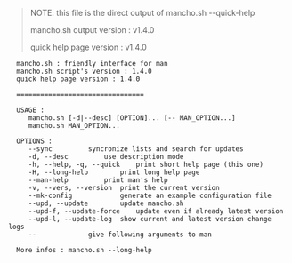 > NOTE: this file is the direct output of mancho.sh --quick-help
>
> mancho.sh output version : v1.4.0
>
> quick help page version : v1.4.0

      mancho.sh : friendly interface for man
      mancho.sh script's version : 1.4.0
      quick help page version : 1.4.0
      
      ================================
      
      USAGE :
         mancho.sh [-d|--desc] [OPTION]... [-- MAN_OPTION...]
         mancho.sh MAN_OPTION...
      
      OPTIONS :
         --sync			syncronize lists and search for updates
         -d, --desc			use description mode
         -h, --help, -q, --quick	print short help page (this one)
         -H, --long-help		print long help page
         --man-help			print man's help
         -v, --vers, --version	print the current version
         --mk-config			generate an example configuration file
         --upd, --update		update mancho.sh
         --upd-f, --update-force	update even if already latest version
         --upd-l, --update-log	show current and latest version change logs
         --				give following arguments to man
      
      More infos : mancho.sh --long-help
      
